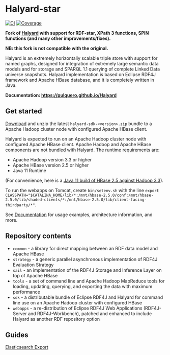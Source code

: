 # Halyard-star

[![CI](https://github.com/pulquero/Halyard/actions/workflows/ci.yml/badge.svg)](https://github.com/pulquero/Halyard/actions/workflows/ci.yml)
[![Coverage](https://codecov.io/github/pulquero/Halyard/coverage.svg?branch=latest)](https://codecov.io/gh/pulquero/Halyard/)

**Fork of [Halyard](https://github.com/Merck/Halyard) with support for RDF-star, XPath 3 functions, SPIN functions (and many other improvements/fixes).**

**NB: this fork is not compatible with the original.**

Halyard is an extremely horizontally scalable triple store with support for named graphs, designed for integration of extremely large semantic data models and for storage and SPARQL 1.1 querying of complete Linked Data universe snapshots. Halyard implementation is based on Eclipse RDF4J framework and Apache HBase database, and it is completely written in Java.

**Documentation: <https://pulquero.github.io/Halyard>**

## Get started

[Download](https://github.com/pulquero/Halyard/releases) and unzip the latest `halyard-sdk-<version>.zip` bundle to a Apache Hadoop cluster node with configured Apache HBase client.

Halyard is expected to run on an Apache Hadoop cluster node with configured Apache HBase client. Apache Hadoop and Apache HBase components are not bundled with Halyard. The runtime requirements are:

 * Apache Hadoop version 3.3 or higher
 * Apache HBase version 2.5 or higher
 * Java 11 Runtime

(For convenience, here is a [Java 11 build of HBase 2.5 against Hadoop 3.3](https://github.com/pulquero/hbase/releases/tag/rel%2F2.5.0%2B3.3.3)).

To run the webapps on Tomcat, create `bin/setenv.sh` with the line
`export CLASSPATH="$CATALINA_HOME/lib/*:/mnt/hbase-2.5.0/conf:/mnt/hbase-2.5.0/lib/shaded-clients/*:/mnt/hbase-2.5.0/lib/client-facing-thirdparty/*"`.

See [Documentation](https://pulquero.github.io/Halyard) for usage examples, architecture information, and more.

## Repository contents

 * `common` - a library for direct mapping between an RDF data model and Apache HBase
 * `strategy` - a generic parallel asynchronous implementation of RDF4J Evaluation Strategy
 * `sail` - an implementation of the RDF4J Storage and Inference Layer on top of Apache HBase
 * `tools` - a set of command line and Apache Hadoop MapReduce tools for loading, updating, querying, and exporting the data with maximum performance
 * `sdk` - a distributable bundle of Eclipse RDF4J and Halyard for command line use on an Apache Hadoop cluster with configured HBase
 * `webapps` - a re-distribution of Eclipse RDF4J Web Applications (RDF4J-Server and RDF4J-Workbench), patched and enhanced to include Halyard as another RDF repository option

## Guides
[Elasticsearch Export](/tools/elasticsearch.md)
